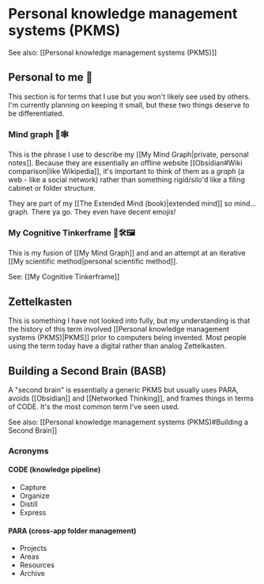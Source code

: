 # Personal knowledge management systems (PKMS)

See also: [[Personal knowledge management systems (PKMS)]]

## Personal to me 🤗

This section is for terms that I use but you won't likely see used by others. I'm currently planning on keeping it small, but these two things deserve to be differentiated.

### Mind graph 🧠🕸

This is the phrase I use to describe my [[My Mind Graph|private, personal notes]]. Because they are essentially an offline website [[Obsidian#Wiki comparison|like Wikipedia]], it's important to think of them as a *graph* (a web - like a social network) rather than something rigid/silo'd like a filing cabinet or folder structure.

They are part of my [[The Extended Mind (book)|extended mind]] so mind... graph. There ya go. They even have decent emojis!

### My Cognitive Tinkerframe 🧠🛠🖼

This is my fusion of [[My Mind Graph]] and and an attempt at an iterative [[My scientific method|personal scientific method]].

See: [[My Cognitive Tinkerframe]]

## Zettelkasten

This is something I have not looked into fully, but my understanding is that the history of this term involved [[Personal knowledge management systems (PKMS)|PKMS]] prior to computers being invented. Most people using the term today have a digital rather than analog Zettelkasten.

## Building a Second Brain (BASB)

A "second brain" is essentially a generic PKMS but usually uses PARA, avoids [[Obsidian]] and [[Networked Thinking]], and frames things in terms of CODE. It's the most common term I've seen used.

See also: [[Personal knowledge management systems (PKMS)#Building a Second Brain]]

### Acronyms

#### CODE (knowledge pipeline)

* Capture
* Organize
* Distill
* Express

#### PARA (cross-app folder management)
* Projects
* Areas
* Resources
* Archive
